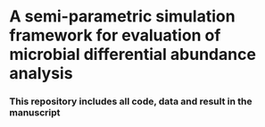 # A semi-parametric simulation framework for evaluation of microbial differential abundance analysis
### This repository includes all code, data and result in the manuscript
